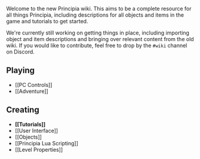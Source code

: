 Welcome to the new Principia wiki. This aims to be a complete resource for all things Principia, including descriptions for all objects and items in the game and tutorials to get started.

We're currently still working on getting things in place, including importing object and item descriptions and bringing over relevant content from the old wiki. If you would like to contribute, feel free to drop by the `#wiki` channel on Discord.

## Playing
- [[PC Controls]]
- [[Adventure]]

## Creating
- **[[Tutorials]]**
- [[User Interface]]
- [[Objects]]
- [[Principia Lua Scripting]]
- [[Level Properties]]